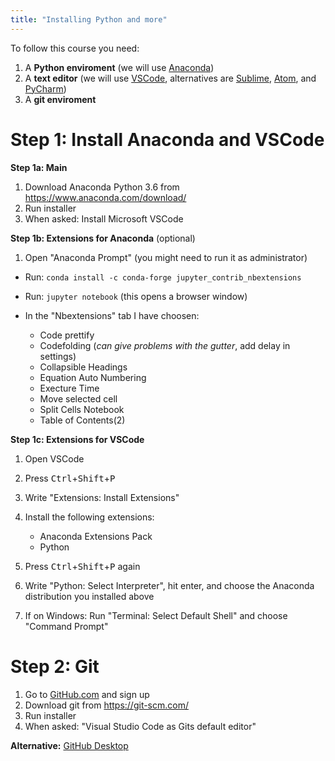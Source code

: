 ```yaml
---
title: "Installing Python and more"
---
```


To follow this course you need:

1. A **Python enviroment** (we will use [Anaconda](https://www.anaconda.com))
2. A **text editor** (we will use [VSCode](https://code.visualstudio.com/), alternatives are [Sublime](https://www.sublimetext.com/), [Atom](https://atom.io/), and [PyCharm](https://www.jetbrains.com/pycharm/))
3. A **git enviroment**

# Step 1: Install Anaconda and VSCode

**Step 1a: Main**

1. Download Anaconda Python 3.6 from <https://www.anaconda.com/download/>
2. Run installer
3. When asked: Install Microsoft VSCode

**Step 1b: Extensions for Anaconda** (optional)

1. Open "Anaconda Prompt" (you might need to run it as administrator)
* Run: `conda install -c conda-forge jupyter_contrib_nbextensions`
* Run: `jupyter notebook` (this opens a browser window)
* In the "Nbextensions" tab I have choosen:

    * Code prettify
    * Codefolding (*can give problems with the gutter*, add delay in settings)
    * Collapsible Headings     
    * Equation Auto Numbering
    * Execture Time
    * Move selected cell
    * Split Cells Notebook
    * Table of Contents(2)

**Step 1c: Extensions for VSCode**

1. Open VSCode
2. Press <kbd>Ctrl</kbd>+<kbd>Shift</kbd>+<kbd>P</kbd>
3. Write "Extensions: Install Extensions"
4. Install the following extensions:

    * Anaconda Extensions Pack
    * Python


4. Press <kbd>Ctrl</kbd>+<kbd>Shift</kbd>+<kbd>P</kbd> again
5. Write "Python: Select Interpreter", hit enter, and choose the Anaconda distribution you installed above
6. If on Windows: Run "Terminal: Select Default Shell" and choose "Command Prompt"

# Step 2: Git

1. Go to [GitHub.com](https://github.com/) and sign up
2. Download git from https://git-scm.com/
3. Run installer
4. When asked: "Visual Studio Code as Gits default editor"

**Alternative:** [GitHub Desktop](https://desktop.github.com/)
